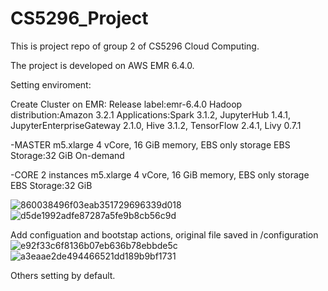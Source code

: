 # CS5296_Project
This is project repo of group 2 of CS5296 Cloud Computing.

The project is developed on AWS EMR 6.4.0.

Setting enviroment:

Create Cluster on EMR:
  Release label:emr-6.4.0
  Hadoop distribution:Amazon 3.2.1
  Applications:Spark 3.1.2, JupyterHub 1.4.1, JupyterEnterpriseGateway 2.1.0, Hive 3.1.2, TensorFlow 2.4.1, Livy 0.7.1
  
  -MASTER
    m5.xlarge
    4 vCore, 16 GiB memory, EBS only storage
    EBS Storage:32 GiB
    On-demand

  -CORE
    2 instances
    m5.xlarge
    4 vCore, 16 GiB memory, EBS only storage
    EBS Storage:32 GiB

  ![860038496f03eab351729696339d018](https://user-images.githubusercontent.com/19788285/164482875-0457eabe-3345-4725-90c9-056256b0fb64.png)
  ![d5de1992adfe87287a5fe9b8cb56c9d](https://user-images.githubusercontent.com/19788285/164483001-c351cbe5-c18e-4ac6-a337-6680a2f4c22f.png)

  Add configuation and bootstap actions, original file saved in /configuration
  ![e92f33c6f8136b07eb636b78ebbde5c](https://user-images.githubusercontent.com/19788285/164483025-e98d8854-f8ec-466b-a985-11f391b9143e.png)
  ![a3eaae2de494466521dd189b9bf1731](https://user-images.githubusercontent.com/19788285/164483058-1f532063-5d54-4ca3-be68-edba2d18358b.png)

Others setting by default.


